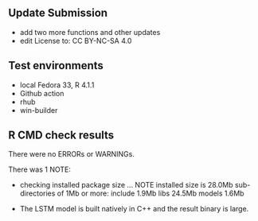 ## Update Submission

* add two more functions and other updates
* edit License to: CC BY-NC-SA 4.0

## Test environments
* local Fedora 33, R 4.1.1
* Github action
* rhub
* win-builder

## R CMD check results
There were no ERRORs or WARNINGs. 

There was 1 NOTE:

* checking installed package size ... NOTE
    installed size is 28.0Mb
    sub-directories of 1Mb or more:
      include   1.9Mb
      libs     24.5Mb
      models    1.6Mb

* The LSTM model is built natively in C++ and the result binary is large.

